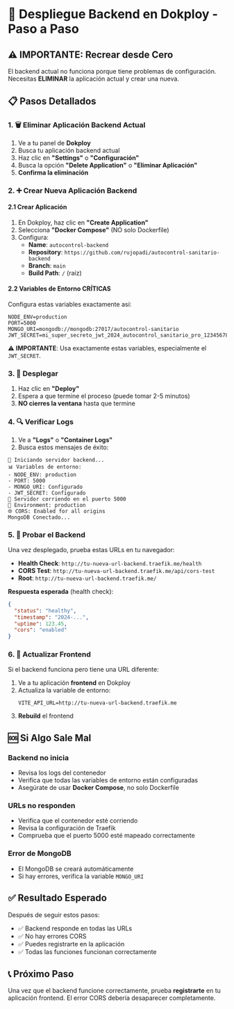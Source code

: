# 🚀 Despliegue Backend en Dokploy - Paso a Paso

## ⚠️ IMPORTANTE: Recrear desde Cero

El backend actual no funciona porque tiene problemas de configuración. Necesitas **ELIMINAR** la aplicación actual y crear una nueva.

## 📋 Pasos Detallados

### 1. 🗑️ Eliminar Aplicación Backend Actual
1. Ve a tu panel de **Dokploy**
2. Busca tu aplicación backend actual
3. Haz clic en **"Settings"** o **"Configuración"**
4. Busca la opción **"Delete Application"** o **"Eliminar Aplicación"**
5. **Confirma la eliminación**

### 2. ➕ Crear Nueva Aplicación Backend

#### 2.1 Crear Aplicación
1. En Dokploy, haz clic en **"Create Application"**
2. Selecciona **"Docker Compose"** (NO solo Dockerfile)
3. Configura:
   - **Name**: `autocontrol-backend`
   - **Repository**: `https://github.com/rujopadi/autocontrol-sanitario-backend`
   - **Branch**: `main`
   - **Build Path**: `/` (raíz)

#### 2.2 Variables de Entorno CRÍTICAS
Configura estas variables exactamente así:

```env
NODE_ENV=production
PORT=5000
MONGO_URI=mongodb://mongodb:27017/autocontrol-sanitario
JWT_SECRET=mi_super_secreto_jwt_2024_autocontrol_sanitario_pro_123456789
```

⚠️ **IMPORTANTE**: Usa exactamente estas variables, especialmente el `JWT_SECRET`.

### 3. 🚀 Desplegar

1. Haz clic en **"Deploy"**
2. Espera a que termine el proceso (puede tomar 2-5 minutos)
3. **NO cierres la ventana** hasta que termine

### 4. 🔍 Verificar Logs

1. Ve a **"Logs"** o **"Container Logs"**
2. Busca estos mensajes de éxito:

```
🚀 Iniciando servidor backend...
📊 Variables de entorno:
- NODE_ENV: production
- PORT: 5000
- MONGO_URI: Configurado
- JWT_SECRET: Configurado
🚀 Servidor corriendo en el puerto 5000
📡 Environment: production
🌐 CORS: Enabled for all origins
MongoDB Conectado...
```

### 5. 🧪 Probar el Backend

Una vez desplegado, prueba estas URLs en tu navegador:

- **Health Check**: `http://tu-nueva-url-backend.traefik.me/health`
- **CORS Test**: `http://tu-nueva-url-backend.traefik.me/api/cors-test`
- **Root**: `http://tu-nueva-url-backend.traefik.me/`

**Respuesta esperada** (health check):
```json
{
  "status": "healthy",
  "timestamp": "2024-...",
  "uptime": 123.45,
  "cors": "enabled"
}
```

### 6. 🔄 Actualizar Frontend

Si el backend funciona pero tiene una URL diferente:

1. Ve a tu aplicación **frontend** en Dokploy
2. Actualiza la variable de entorno:
   ```env
   VITE_API_URL=http://tu-nueva-url-backend.traefik.me
   ```
3. **Rebuild** el frontend

## 🆘 Si Algo Sale Mal

### Backend no inicia
- Revisa los logs del contenedor
- Verifica que todas las variables de entorno están configuradas
- Asegúrate de usar **Docker Compose**, no solo Dockerfile

### URLs no responden
- Verifica que el contenedor esté corriendo
- Revisa la configuración de Traefik
- Comprueba que el puerto 5000 esté mapeado correctamente

### Error de MongoDB
- El MongoDB se creará automáticamente
- Si hay errores, verifica la variable `MONGO_URI`

## ✅ Resultado Esperado

Después de seguir estos pasos:
- ✅ Backend responde en todas las URLs
- ✅ No hay errores CORS
- ✅ Puedes registrarte en la aplicación
- ✅ Todas las funciones funcionan correctamente

## 📞 Próximo Paso

Una vez que el backend funcione correctamente, prueba **registrarte** en tu aplicación frontend. El error CORS debería desaparecer completamente.